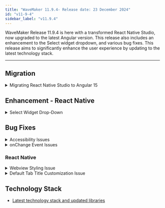 ```yaml
---
title: "WaveMaker 11.9.4- Release date: 23 December 2024"
id: "v11-9-4"
sidebar_label: "v11.9.4"
---
```


WaveMaker Release 11.9.4 is here with a transformed React Native Studio, now upgraded to the latest Angular version. This release also includes an enhancement to the Select widget dropdown, and various bug fixes. This release aims to significantly enhance the user experience by updating to the latest technology stack.

---

## Migration

<details> <summary> Migrating React Native Studio to Angular 15 </summary> 

We have upgraded the React Native Studio framework from Angular JS to Angular 15, following a similar approach to the previous WaveMaker Studio upgrade. This enhancement significantly improves the overall user experience for React Native Studio users.

The key benefits this upgrade is bringing are:

- Improved UI for better navigation
- Enhanced the React Native Studio's interface with cleaner toolbar and enhanced text appearance for a more polished look and feel.

To know more about the upgrade, see [WaveMaker Studio Upgrade Blog](/learn/blog/2024/03/04/wavemaker-11-6-release#whats-new)

</details>

## Enhancement - React Native

<details> <summary> Select Widget Drop-Down </summary> 

A new class, `select-dropdown`, is added to the Select widget, allowing dropdown options to be displayed directly on the same page under the Select widget. This feature improves usability and enhances the user experience.

**Before**:

![Select Dropdown Before](/learn/assets/select-dropdown-before.png)

**After**:

![Select Dropdown After](/learn/assets/select-dropdown.png)

</details>

## Bug Fixes

<details> <summary> Accessibility Issues</summary>

Observed and addressed accessibility issues related to the Data Table.

</details>

<details> <summary> onChange Event Issues</summary>

- When the form within the dialog contains a number widget as a form field and Update Value on is set to **blur**, the **onChange** event is not triggered the first time when entire value is deleted from the form field. This was observed when a default value was already set for the Number widget.
- In case of the number widget, an issue was observed when Update Value on is set to **blur**, the **onChange** event is triggered immediately upon entering a value during the first time preview, even without blurring out of the widget.

</details>

### React Native

<details> <summary> Webview Styling Issue </summary>

Previously, users were unable to customize the Webview widget and its content. With this fix, two properties, `.app-webview-content` and `.app-webview` are exposed where,

- **.app-webview**: helps you customize the Webview widget container properties like border width and height.
- **.app-webview-content**: helps you customize the content within the Webview widget.

</details>

<details> <summary> Default Tab Title Customization Issue </summary>

Previously, users couldn't customize the default Tab title. With the introduction of the tab title property in studio, users can now customize the Tab title as needed.

</details>

## Technology Stack

- [Latest technology stack and updated libraries](/learn/wavemaker-release-notes#technology-stack)